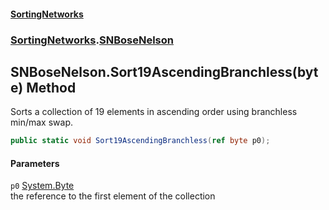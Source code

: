 #### [SortingNetworks](./index.md 'index')
### [SortingNetworks](./SortingNetworks.md 'SortingNetworks').[SNBoseNelson](./SortingNetworks-SNBoseNelson.md 'SortingNetworks.SNBoseNelson')
## SNBoseNelson.Sort19AscendingBranchless(byte) Method
Sorts a collection of 19 elements in ascending order using branchless min/max swap.  
```csharp
public static void Sort19AscendingBranchless(ref byte p0);
```
#### Parameters
<a name='SortingNetworks-SNBoseNelson-Sort19AscendingBranchless(byte)-p0'></a>
`p0` [System.Byte](https://docs.microsoft.com/en-us/dotnet/api/System.Byte 'System.Byte')  
the reference to the first element of the collection  
  

